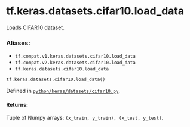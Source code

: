 <div itemscope itemtype="http://developers.google.com/ReferenceObject">
<meta itemprop="name" content="tf.keras.datasets.cifar10.load_data" />
<meta itemprop="path" content="Stable" />
</div>

# tf.keras.datasets.cifar10.load_data

Loads CIFAR10 dataset.

### Aliases:

* `tf.compat.v1.keras.datasets.cifar10.load_data`
* `tf.compat.v2.keras.datasets.cifar10.load_data`
* `tf.keras.datasets.cifar10.load_data`

``` python
tf.keras.datasets.cifar10.load_data()
```



Defined in [`python/keras/datasets/cifar10.py`](/code/stable/tensorflow/python/keras/datasets/cifar10.py).

<!-- Placeholder for "Used in" -->


#### Returns:

Tuple of Numpy arrays: `(x_train, y_train), (x_test, y_test)`.
